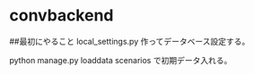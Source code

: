 # convbackend
##最初にやること
local_settings.py 作ってデータベース設定する。

python manage.py loaddata scenarios
で初期データ入れる。

